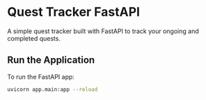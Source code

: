 # Quest Tracker FastAPI

A simple quest tracker built with FastAPI to track your ongoing and completed quests.

## Run the Application

To run the FastAPI app:

```bash
uvicorn app.main:app --reload
